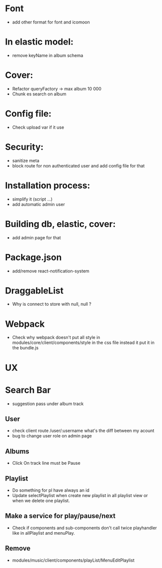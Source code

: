 # Font
* add other format for font and icomoon

# In elastic model:

* remove keyName in album schema

# Cover:

* Refactor queryFactory -> max album 10 000
* Chunk es search on album

# Config file:

* Check upload var if it use

# Security:

* sanitize meta
* block route for non authenticated user and add config file for that

# Installation process:

* simplify it (script ...)
* add automatic admin user

# Building db, elastic, cover:

* add admin page for that

# Package.json

* add/remove react-notification-system

# DraggableList
* Why is connect to store with null, null ?

# Webpack

* Check why webpack doesn't put all style in modules/core/client/components/style in the css file
  instead it put it in the bundle.js
  
# UX

# Search Bar 
* suggestion pass under album track

## User
* check client route /user/:username what's the diff between my acount
* bug to change user role on admin page

## Albums

* Click On track line must be Pause

## Playlist

* Do something for pl have always an id
* Update selectPlaylist when create new playlist in all playlist view or when we delete one playlist.


## Make a service for play/pause/next

* Check if components and sub-components don't call twice playhandler like in allPlaylist and menuPlay.

## Remove 
* modules/music/client/components/playList/MenuEditPlaylist